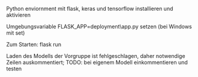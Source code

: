 Python enviornment mit flask, keras und tensorflow installieren und aktivieren

Umgebungsvariable FLASK_APP=deployment\app.py setzen (bei Windows mit set)

Zum Starten: flask run

Laden des Modells der Vorgruppe ist fehlgeschlagen, daher notwendige Zeilen auskommentiert;
TODO: bei eigenem Modell einkommentieren und testen